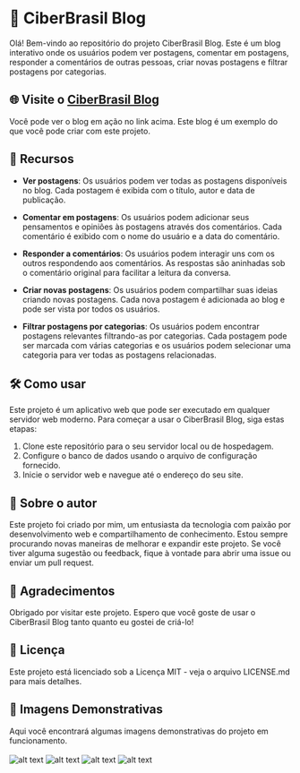 # 🚀 CiberBrasil Blog

Olá! Bem-vindo ao repositório do projeto CiberBrasil Blog. Este é um blog interativo onde os usuários podem ver postagens, comentar em postagens, responder a comentários de outras pessoas, criar novas postagens e filtrar postagens por categorias.

## 🌐 Visite o <a href="http://www.ciberbrasil.byethost18.com/index.php" target="_blank">CiberBrasil Blog</a>

Você pode ver o blog em ação no link acima. Este blog é um exemplo do que você pode criar com este projeto.

## 📝 Recursos

- **Ver postagens**: Os usuários podem ver todas as postagens disponíveis no blog. Cada postagem é exibida com o título, autor e data de publicação.

- **Comentar em postagens**: Os usuários podem adicionar seus pensamentos e opiniões às postagens através dos comentários. Cada comentário é exibido com o nome do usuário e a data do comentário.

- **Responder a comentários**: Os usuários podem interagir uns com os outros respondendo aos comentários. As respostas são aninhadas sob o comentário original para facilitar a leitura da conversa.

- **Criar novas postagens**: Os usuários podem compartilhar suas ideias criando novas postagens. Cada nova postagem é adicionada ao blog e pode ser vista por todos os usuários.

- **Filtrar postagens por categorias**: Os usuários podem encontrar postagens relevantes filtrando-as por categorias. Cada postagem pode ser marcada com várias categorias e os usuários podem selecionar uma categoria para ver todas as postagens relacionadas.

## 🛠️ Como usar

Este projeto é um aplicativo web que pode ser executado em qualquer servidor web moderno. Para começar a usar o CiberBrasil Blog, siga estas etapas:

1. Clone este repositório para o seu servidor local ou de hospedagem.
2. Configure o banco de dados usando o arquivo de configuração fornecido.
3. Inicie o servidor web e navegue até o endereço do seu site.

## 👤 Sobre o autor

Este projeto foi criado por mim, um entusiasta da tecnologia com paixão por desenvolvimento web e compartilhamento de conhecimento. Estou sempre procurando novas maneiras de melhorar e expandir este projeto. Se você tiver alguma sugestão ou feedback, fique à vontade para abrir uma issue ou enviar um pull request.

## 🙏 Agradecimentos

Obrigado por visitar este projeto. Espero que você goste de usar o CiberBrasil Blog tanto quanto eu gostei de criá-lo!

## 📄 Licença

Este projeto está licenciado sob a Licença MIT - veja o arquivo LICENSE.md para mais detalhes.

## 📸 Imagens Demonstrativas

Aqui você encontrará algumas imagens demonstrativas do projeto em funcionamento.<br><br>
![alt text](https://media.discordapp.net/attachments/1086113858369896478/1216743635463311420/image.png?ex=66017fd0&is=65ef0ad0&hm=4126b078e1ef295483640ac021297a7a8e15fa13c7a491addc22355e41eed048&=&format=webp&quality=lossless&width=687&height=330 "Página Princial")
![alt text](https://media.discordapp.net/attachments/1086113858369896478/1216743763234259005/image.png?ex=66017fef&is=65ef0aef&hm=c92be92f33a9b7b4806a8995d5c4d5c07954be08120a9e0247fa1d1ee09de3c7&=&format=webp&quality=lossless&width=687&height=330 "Página de 'Post'")
![alt text](https://media.discordapp.net/attachments/1086113858369896478/1216743861020262531/image.png?ex=66018006&is=65ef0b06&hm=e2f6230896ded1cddda942f54eae46a14653b0a70623dddca539f89a08b263db&=&format=webp&quality=lossless&width=687&height=330 "Página 'Sobre Nós'")
![alt text](https://media.discordapp.net/attachments/1086113858369896478/1216743953286828112/image.png?ex=6601801c&is=65ef0b1c&hm=e4331a86ff6b9dbf25e0f31899631942fea7ccb5a70aee24e4d765c019f85979&=&format=webp&quality=lossless&width=687&height=330 "Página 'Contate-nos'")
